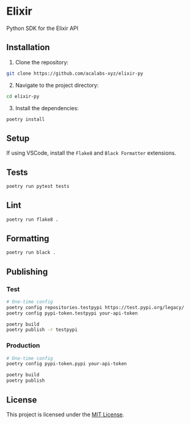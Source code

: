 # Elixir

Python SDK for the Elixir API

## Installation

1. Clone the repository:

```bash
git clone https://github.com/acalabs-xyz/elixir-py
```

2. Navigate to the project directory:

```bash
cd elixir-py
```

3. Install the dependencies:

```bash
poetry install
```

## Setup

If using VSCode, install the `Flake8` and `Black Formatter` extensions.

## Tests

```bash
poetry run pytest tests
```

## Lint

```bash
poetry run flake8 .
```

## Formatting

```bash
poetry run black .
```

## Publishing

### Test

```bash
# One-time config
poetry config repositories.testpypi https://test.pypi.org/legacy/
poetry config pypi-token.testpypi your-api-token

poetry build
poetry publish -r testpypi
```

### Production

```bash
# One-time config
poetry config pypi-token.pypi your-api-token

poetry build
poetry publish
```

## License

This project is licensed under the [MIT License](https://opensource.org/licenses/MIT).
